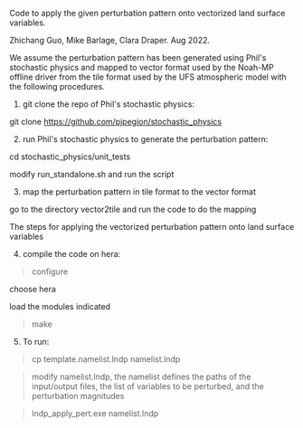 Code to apply the given perturbation pattern onto vectorized land surface variables.

Zhichang Guo, Mike Barlage, Clara Draper. Aug 2022.

We assume the perturbation pattern has been generated using Phil's stochastic physics and mapped to vector format used by the Noah-MP offline driver from the tile format used by the UFS atmospheric model with the following procedures.

1. git clone the repo of Phil's stochastic physics:

git clone https://github.com/pjpegion/stochastic_physics

2. run Phil's stochastic physics to generate the perturbation pattern:

cd stochastic_physics/unit_tests

modify run_standalone.sh and run the script

3. map the perturbation pattern in tile format to the vector format

go to the directory vector2tile and run the code to do the mapping

The steps for applying the vectorized perturbation pattern onto land surface variables  

4. compile the code on hera: 

>configure

 choose hera
 
 load the modules indicated
 
>make 

5. To run: 

>cp template.namelist.lndp namelist.lndp

>modify namelist.lndp, the namelist defines the paths of the input/output files, the list of variables to be perturbed, and the perturbation magnitudes

>lndp_apply_pert.exe namelist.lndp
